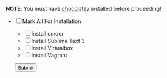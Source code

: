<section id="requirements" class="section"> 

**NOTE**: You must have [chocolatey](https://chocolatey.org/docs/installation#installing-chocolatey) installed before proceeding!

<form class="docforms" action>

<ul>

<li><input id="all" type="checkbox" data-wait="1" class="selectall" data-group="tools" /><label class="selectall" for="all">Mark All For Installation</label></li>

<ul>
<li><input id="cmder" type="checkbox" data-wait="1" class="child" data-cmd-command="C:\\ProgramData\\chocolatey\\bin\\choco.exe install -y cmder" data-group="tools" /><label for="cmder">Install cmder</label></li>
<li><input id="sublime" type="checkbox" data-wait="1" class="child" data-cmd-command="C:\\ProgramData\\chocolatey\\bin\\choco.exe install -y sublimetext3.app" data-group="tools" /><label for="sublime">Install Sublime Text 3</label></li>
<li><input id="virtualbox" type="checkbox" data-wait="1" data-cmd-command="C:\\ProgramData\\chocolatey\\bin\\choco.exe install -y virtualbox" class="child" data-group="tools" /><label for="virtualbox">Install Virtualbox</label></li>
<li><input id="vagrant" type="checkbox" data-wait="1" data-cmd-command="C:\\ProgramData\\chocolatey\\bin\\choco.exe install -y vagrant" class="child" data-group="tools" /><label for="vagrant">Install Vagrant</label></li>
</ul>

<input type="hidden" name="form_id" value="170039" /> <input id="saveForm" class="button_text" type="button" name="submit" value="Submit" onClick="javascript:install();" /></li>

</ul>

</form>

</section>